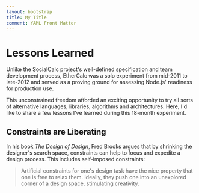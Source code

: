 ```yaml
---
layout: bootstrap
title: My Title
comment: YAML Front Matter
---
```

# Lessons Learned

Unlike the SocialCalc project's well-defined specification and team development process, EtherCalc was a solo experiment from mid-2011 to late-2012 and served as a proving ground for assessing Node.js' readiness for production use.

This unconstrained freedom afforded an exciting opportunity to try all sorts of alternative languages, libraries, algorithms and architectures. Here, I'd like to share a few lessons I've learned during this 18-month experiment.

## Constraints are Liberating

In his book *The Design of Design*, Fred Brooks argues that by shrinking the designer's search space, constraints can help to focus and expedite a design process. This includes self-imposed constraints:

> Artificial constraints for one's design task have the nice property that one is free to relax them. Ideally, they push one into an unexplored corner of a design space, stimulating creativity.
